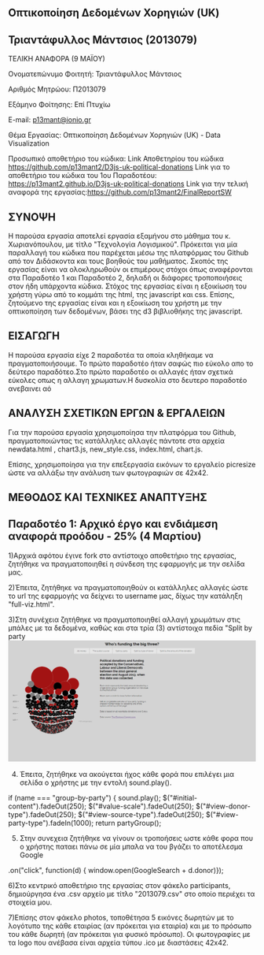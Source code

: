 ## Οπτικοποίηση Δεδομένων Χορηγιών (UK)

## Τριαντάφυλλος Μάντσιος (2013079)

ΤΕΛΙΚΗ ΑΝΑΦΟΡΑ (9 ΜΑΪΟΥ)

Ονοματεπώνυμο Φοιτητή: Τριαντάφυλλος Μάντσιος

Αριθμός Μητρώου: Π2013079

Εξάμηνο Φοίτησης: Επί Πτυχίω

E-mail: p13mant@ionio.gr

Θέμα Εργασίας: Οπτικοποίηση Δεδομένων Χορηγιών (UK) - Data Visualization

Προσωπικό αποθετήριο του κώδικα: Link Αποθετηρίου του κώδικα https://github.com/p13mant2/D3js-uk-political-donations
Link για το αποθετήριο του κώδικα του 1ου Παραδοτέου: https://p13mant2.github.io/D3js-uk-political-donations
Link για την τελική αναφορά της εργασίας:https://github.com/p13mant2/FinalReportSW

## ΣΥΝΟΨΗ

Η παρούσα εργασία αποτελεί εργασία εξαμήνου στο μάθημα του κ. Χωριανόπουλου, με τίτλο "Τεχνολογία Λογισμικού". Πρόκειται για μία παραλλαγή του κώδικα που παρέχεται μέσω της πλατφόρμας του Github από τον Διδάσκοντα και τους βοηθούς του μαθήματος. Σκοπός της εργασίας είναι να ολοκληρωθούν οι επιμέρους στόχοι όπως αναφέρονται στα Παραδοτέο 1 και Παραδοτέο 2, δηλαδή οι διάφορες τροποποιήσεις στον ήδη υπάρχοντα κώδικα. Στόχος της εργασίας είναι η εξοικίωση του χρήστη γύρω από το κομμάτι της html, της javascript και css. Επίσης, ζητούμενο της εργασίας είναι και η εξοικίωση του χρήστη με την οπτικοποίηση των δεδομένων, βάσει της d3 βιβλιοθήκης της javascript.

## ΕΙΣΑΓΩΓΗ
Η παρούσα εργασία είχε 2 παραδοτέα τα οποία κληθήκαμε να πραγματοποιήσουμε. Το πρώτο παραδοτέο ήταν σαφώς πιο εύκολο απο το δεύτερο παραδότεο.Στο πρώτο παραδοτέο οι αλλαγές ήταν σχετικά εύκολες οπως η αλλαγη χρωματων.Η δυσκολία στο δευτερο παραδοτέο ανεβαινει αό

## ΑΝΑΛΥΣΗ ΣΧΕΤΙΚΩΝ ΕΡΓΩΝ & ΕΡΓΑΛΕΙΩΝ
Για την παρούσα εργασία χρησιμοποίησα την πλατφόρμα του Github, πραγματοποιώντας τις κατάλληλες αλλαγές πάντοτε στα αρχεία newdata.html , chart3.js, new_style.css, index.html, chart.js.

Επίσης, χρησιμοποίησα για την επεξεργασία εικόνων το εργαλείο picresize ώστε να αλλάξω την ανάλυση των φωτογραφιών σε 42x42.


## ΜΕΘΟΔΟΣ ΚΑΙ ΤΕΧΝΙΚΕΣ ΑΝΑΠΤΥΞΗΣ
## Παραδοτέο 1: Αρχικό έργο και ενδιάμεση αναφορά προόδου - 25% (4 Μαρτίου)

1)Αρχικά αφότου έγινε fork στο αντίστοιχο αποθετήριο της εργασίας, ζητήθηκε να πραγματοποιηθεί η σύνδεση της εφαρμογής με την σελίδα μας.

2)Έπειτα, ζητήθηκε να πραγματοποιηθούν οι κατάλληλες αλλαγές ώστε το url της εφαρμογής να δείχνει το username μας, δίχως την κατάληξη "full-viz.html".

3)Στη συνέχεια ζητήθηκε να πραγματοποιηθεί αλλαγή χρωμάτων στις μπάλες με τα δεδομένα, καθώς και στα τρία (3) αντίστοιχα πεδία "Split by party
![picture](pic4.jpg)

4) Έπειτα, ζητήθηκε να ακούγεται ήχος κάθε φορά που επιλέγει μια σελίδα ο χρήστης με την εντολή sound.play().

if (name === "group-by-party") {
		sound.play();
		$("#initial-content").fadeOut(250);
		$("#value-scale").fadeOut(250);
		$("#view-donor-type").fadeOut(250);
		$("#view-source-type").fadeOut(250);
		$("#view-party-type").fadeIn(1000);
		return partyGroup();
    
 5) Στην συνεχεια ζητήθηκε να γίνουν οι τροποήσεις ωστε κάθε φορα που ο χρήστης παταει πάνω σε μία μπαλα να του βγάζει το αποτέλεσμα       Google 
   
   .on("click", function(d) { window.open(GoogleSearch + d.donor)});
   
  
  6)Στο κεντρικό αποθετήριο της εργασίας στον φάκελο participants, δημιούργησα ένα .csv αρχείο με τίτλο "2013079.csv" στο οποίο περιέχει    τα στοιχεία μου.
  
  7)Επίσης στον φάκελο photos, τοποθέτησα 5 εικόνες δωρητών με το λογότυπο της κάθε εταιρίας (αν πρόκειται για εταιρία) και με το      πρόσωπο του κάθε δωρητή (αν πρόκειται για φυσικό πρόσωπο). Οι φωτογραφίες με τα logo που ανέβασα είναι αρχεία τύπου .ico με διαστάσεις   42x42.
    
    

